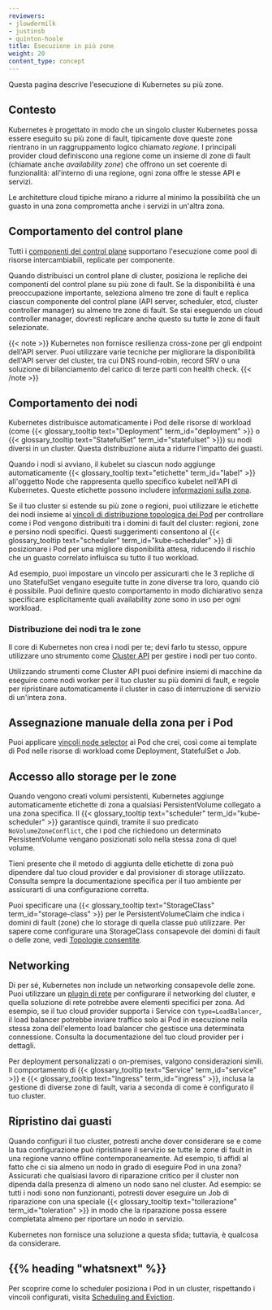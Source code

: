 ```yaml
---
reviewers:
- jlowdermilk
- justinsb
- quinton-hoole
title: Esecuzione in più zone
weight: 20
content_type: concept
---
```


<!-- overview -->

Questa pagina descrive l'esecuzione di Kubernetes su più zone.

<!-- body -->

## Contesto

Kubernetes è progettato in modo che un singolo cluster Kubernetes possa essere eseguito
su più zone di fault, tipicamente dove queste zone rientrano in un raggruppamento logico chiamato _regione_. I principali provider cloud definiscono una regione
come un insieme di zone di fault (chiamate anche _availability zone_) che offrono
un set coerente di funzionalità: all'interno di una regione, ogni zona offre le stesse
API e servizi.

Le architetture cloud tipiche mirano a ridurre al minimo la possibilità che un guasto in
una zona comprometta anche i servizi in un'altra zona.

## Comportamento del control plane

Tutti i [componenti del control plane](/docs/concepts/architecture/#control-plane-components)
supportano l'esecuzione come pool di risorse intercambiabili, replicate per
componente.

Quando distribuisci un control plane di cluster, posiziona le repliche dei
componenti del control plane su più zone di fault. Se la disponibilità è
una preoccupazione importante, seleziona almeno tre zone di fault e replica
ciascun componente del control plane (API server, scheduler, etcd,
cluster controller manager) su almeno tre zone di fault.
Se stai eseguendo un cloud controller manager, dovresti
replicare anche questo su tutte le zone di fault selezionate.

{{< note >}}
Kubernetes non fornisce resilienza cross-zone per gli endpoint dell'API server.
Puoi utilizzare varie tecniche per migliorare la disponibilità dell'API server del cluster, tra cui DNS round-robin, record SRV o
una soluzione di bilanciamento del carico di terze parti con health check.
{{< /note >}}

## Comportamento dei nodi

Kubernetes distribuisce automaticamente i Pod delle
risorse di workload (come {{< glossary_tooltip text="Deployment" term_id="deployment" >}}
o {{< glossary_tooltip text="StatefulSet" term_id="statefulset" >}})
su nodi diversi in un cluster. Questa distribuzione aiuta
a ridurre l'impatto dei guasti.

Quando i nodi si avviano, il kubelet su ciascun nodo aggiunge automaticamente
{{< glossary_tooltip text="etichette" term_id="label" >}} all'oggetto Node
che rappresenta quello specifico kubelet nell'API di Kubernetes.
Queste etichette possono includere
[informazioni sulla zona](/docs/reference/labels-annotations-taints/#topologykubernetesiozone).

Se il tuo cluster si estende su più zone o regioni, puoi utilizzare le etichette dei nodi
insieme ai
[vincoli di distribuzione topologica dei Pod](/docs/concepts/scheduling-eviction/topology-spread-constraints/)
per controllare come i Pod vengono distribuiti tra i domini di fault del cluster:
regioni, zone e persino nodi specifici.
Questi suggerimenti consentono al
{{< glossary_tooltip text="scheduler" term_id="kube-scheduler" >}} di posizionare
i Pod per una migliore disponibilità attesa, riducendo il rischio che un guasto correlato
influisca su tutto il tuo workload.

Ad esempio, puoi impostare un vincolo per assicurarti che le
3 repliche di uno StatefulSet vengano eseguite tutte in zone diverse tra loro,
quando ciò è possibile. Puoi definire questo comportamento in modo dichiarativo
senza specificare esplicitamente quali availability zone sono in uso per
ogni workload.

### Distribuzione dei nodi tra le zone

Il core di Kubernetes non crea i nodi per te; devi farlo tu stesso,
oppure utilizzare uno strumento come [Cluster API](https://cluster-api.sigs.k8s.io/) per
gestire i nodi per tuo conto.

Utilizzando strumenti come Cluster API puoi definire insiemi di macchine da eseguire come
nodi worker per il tuo cluster su più domini di fault, e regole per
ripristinare automaticamente il cluster in caso di interruzione di servizio di un'intera zona.

## Assegnazione manuale della zona per i Pod

Puoi applicare [vincoli node selector](/docs/concepts/scheduling-eviction/assign-pod-node/#nodeselector)
ai Pod che crei, così come ai template di Pod nelle risorse di workload
come Deployment, StatefulSet o Job.

## Accesso allo storage per le zone

Quando vengono creati volumi persistenti, Kubernetes aggiunge automaticamente etichette di zona 
a qualsiasi PersistentVolume collegato a una zona specifica.
Il {{< glossary_tooltip text="scheduler" term_id="kube-scheduler" >}} garantisce quindi,
tramite il suo predicato `NoVolumeZoneConflict`, che i pod che richiedono un determinato PersistentVolume
vengano posizionati solo nella stessa zona di quel volume.

Tieni presente che il metodo di aggiunta delle etichette di zona può dipendere dal tuo 
cloud provider e dal provisioner di storage utilizzato. Consulta sempre la documentazione 
specifica per il tuo ambiente per assicurarti di una configurazione corretta.

Puoi specificare una {{< glossary_tooltip text="StorageClass" term_id="storage-class" >}}
per le PersistentVolumeClaim che indica i domini di fault (zone) che lo
storage di quella classe può utilizzare.
Per sapere come configurare una StorageClass consapevole dei domini di fault o delle zone,
vedi [Topologie consentite](/docs/concepts/storage/storage-classes/#allowed-topologies).

## Networking

Di per sé, Kubernetes non include un networking consapevole delle zone. Puoi utilizzare un
[plugin di rete](/docs/concepts/extend-kubernetes/compute-storage-net/network-plugins/)
per configurare il networking del cluster, e quella soluzione di rete potrebbe avere elementi specifici per zona. Ad esempio, se il tuo cloud provider supporta i Service con
`type=LoadBalancer`, il load balancer potrebbe inviare traffico solo ai Pod in esecuzione nella
stessa zona dell'elemento load balancer che gestisce una determinata connessione.
Consulta la documentazione del tuo cloud provider per i dettagli.

Per deployment personalizzati o on-premises, valgono considerazioni simili.
Il comportamento di {{< glossary_tooltip text="Service" term_id="service" >}} e
{{< glossary_tooltip text="Ingress" term_id="ingress" >}}, inclusa la gestione
di diverse zone di fault, varia a seconda di come è configurato il tuo cluster.

## Ripristino dai guasti

Quando configuri il tuo cluster, potresti anche dover considerare se e come
la tua configurazione può ripristinare il servizio se tutte le zone di fault in una regione
vanno offline contemporaneamente. Ad esempio, ti affidi al fatto che ci sia almeno
un nodo in grado di eseguire Pod in una zona?  
Assicurati che qualsiasi lavoro di riparazione critico per il cluster non dipenda
dalla presenza di almeno un nodo sano nel cluster. Ad esempio: se tutti i nodi
sono non funzionanti, potresti dover eseguire un Job di riparazione con una speciale
{{< glossary_tooltip text="tollerazione" term_id="toleration" >}} in modo che la riparazione
possa essere completata almeno per riportare un nodo in servizio.

Kubernetes non fornisce una soluzione a questa sfida; tuttavia,
è qualcosa da considerare.

## {{% heading "whatsnext" %}}

Per scoprire come lo scheduler posiziona i Pod in un cluster, rispettando i vincoli configurati,
visita [Scheduling and Eviction](/docs/concepts/scheduling-eviction/).


